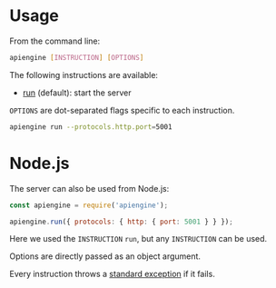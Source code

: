 # Usage

From the command line:

```bash
apiengine [INSTRUCTION] [OPTIONS]
```

The following instructions are available:
  - [run](../usage/run.md) (default): start the server

`OPTIONS` are dot-separated flags specific to each instruction.

```bash
apiengine run --protocols.http.port=5001
```

# Node.js

The server can also be used from Node.js:

<!-- eslint-disable strict, no-undef -->
```javascript
const apiengine = require('apiengine');

apiengine.run({ protocols: { http: { port: 5001 } } });
```

Here we used the `INSTRUCTION` `run`, but any `INSTRUCTION` can be used.

Options are directly passed as an object argument.

Every instruction throws a [standard exception](../usage/error.md#exceptions) if
it fails.
